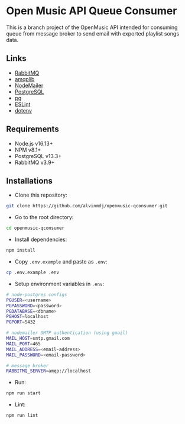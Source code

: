 # Open Music API Queue Consumer

This is a branch project of the OpenMusic API intended for consuming queue from message broker to send email with exported playlist songs data.

## Links

- [RabbitMQ](https://www.rabbitmq.com/)
- [amqplib](https://www.npmjs.com/package/amqplib)
- [NodeMailer](https://nodemailer.com/)
- [PostgreSQL](https://www.postgresql.org/)
- [pg](https://www.npmjs.com/package/pg)
- [ESLint](https://eslint.org/)
- [dotenv](https://www.npmjs.com/package/dotenv)

## Requirements

- Node.js v16.13+
- NPM v8.1+
- PostgreSQL v13.3+
- RabbitMQ v3.9+

## Installations

- Clone this repository:

```sh
git clone https://github.com/alvinmdj/openmusic-qconsumer.git
```

- Go to the root directory:

```sh
cd openmusic-qconsumer
```

- Install dependencies:

```sh
npm install
```

- Copy ```.env.example``` and paste as ```.env```:

```sh
cp .env.example .env
```

- Setup environment variables in ```.env```:

```sh
# node-postgres configs
PGUSER=<username>
PGPASSWORD=<password>
PGDATABASE=<dbname>
PGHOST=localhost
PGPORT=5432

# nodemailer SMTP authentication (using gmail)
MAIL_HOST=smtp.gmail.com
MAIL_PORT=465
MAIL_ADDRESS=<email-address>
MAIL_PASSWORD=<email-password>

# message broker
RABBITMQ_SERVER=amqp://localhost
```

- Run:

```sh
npm run start
```

- Lint:

```sh
npm run lint
```
